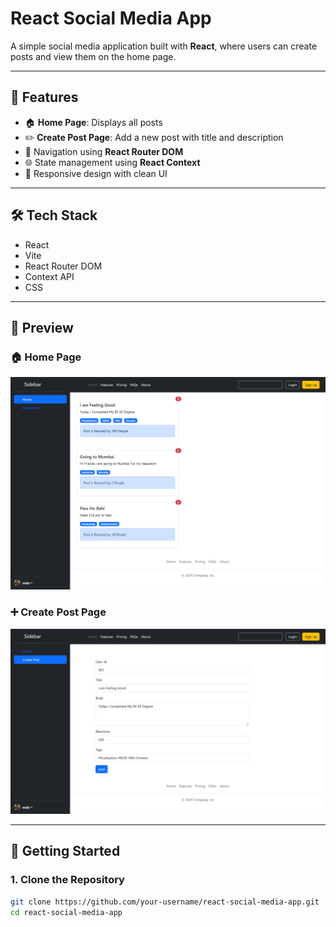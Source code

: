 # React Social Media App

A simple social media application built with **React**, where users can create posts and view them on the home page.

---

## 📂 Features

- 🏠 **Home Page**: Displays all posts
- ✏️ **Create Post Page**: Add a new post with title and description
- 🔄 Navigation using **React Router DOM**
- 🌐 State management using **React Context**
- 📱 Responsive design with clean UI

---

## 🛠️ Tech Stack

- React
- Vite
- React Router DOM
- Context API
- CSS

---

## 📸 Preview

### 🏠 Home Page

![Home Page Screenshot](public/Home.png)

### ➕ Create Post Page

![Create Post Screenshot](public/CREATE.png)

---

## 🚀 Getting Started

### 1. Clone the Repository

```bash
git clone https://github.com/your-username/react-social-media-app.git
cd react-social-media-app
```

